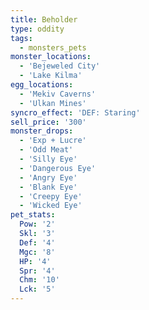 ```yaml
---
title: Beholder
type: oddity
tags:
  - monsters_pets
monster_locations:
  - 'Bejeweled City'
  - 'Lake Kilma'
egg_locations:
  - 'Mekiv Caverns'
  - 'Ulkan Mines'
syncro_effect: 'DEF: Staring'
sell_price: '300'
monster_drops:
  - 'Exp + Lucre'
  - 'Odd Meat'
  - 'Silly Eye'
  - 'Dangerous Eye'
  - 'Angry Eye'
  - 'Blank Eye'
  - 'Creepy Eye'
  - 'Wicked Eye'
pet_stats:
  Pow: '2'
  Skl: '3'
  Def: '4'
  Mgc: '8'
  HP: '4'
  Spr: '4'
  Chm: '10'
  Lck: '5'
---
```

